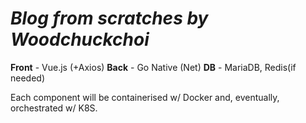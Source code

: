 # *Blog from scratches by Woodchuckchoi*

**Front** - Vue.js (+Axios)
**Back** - Go Native (Net)
**DB** - MariaDB, Redis(if needed)

Each component will be containerised w/ Docker and, eventually, orchestrated w/ K8S.
